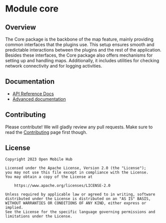 # Module core

## Overview

The Core package is the backbone of the map feature, mainly providing common interfaces that the plugins use. This setup ensures smooth and predictable interactions between the plugins and the rest of the application. Besides these interfaces, the Core package also offers mechanisms for setting up and handling maps. Additionally, it includes utilities for checking network connectivity and for logging activities.

## Documentation

- [API Reference Docs](https://openmobilehub.github.io/omh-maps)
- [Advanced documentation](./docs/advanced/README.md)

## Contributing

Please contribute! We will gladly review any pull requests. Make sure to read the [Contributing](https://github.com/openmobilehub/android-omh-maps/blob/main/CONTRIBUTING.md) page first though.

## License

```
Copyright 2023 Open Mobile Hub

Licensed under the Apache License, Version 2.0 (the "License");
you may not use this file except in compliance with the License.
You may obtain a copy of the License at

    https://www.apache.org/licenses/LICENSE-2.0

Unless required by applicable law or agreed to in writing, software
distributed under the License is distributed on an "AS IS" BASIS,
WITHOUT WARRANTIES OR CONDITIONS OF ANY KIND, either express or implied.
See the License for the specific language governing permissions and
limitations under the License.
```
